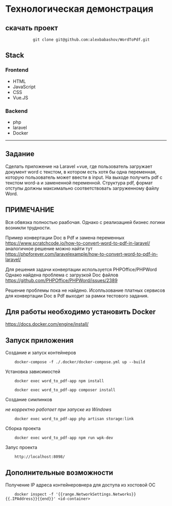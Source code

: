 # Технологическая демонстрация

## **скачать проект**

                git clone git@github.com:alexbabashov/WordToPdf.git
## **Stack**

### Frontend

* HTML
* JavaScript
* CSS
* Vue.JS

### Backend

* php
* laravel
* Docker

---

## **Задание**

Сделать приложение на Laravel +vue, где пользователь загружает документ word c текстом, в котором есть хотя бы одна переменная, которую пользователь может ввести в input.
На выходе получить pdf c текстом word-а и замененной переменной. Структура pdf, формат отступы должны максимально соответствовать загруженному файлу Word.

## **ПРИМЕЧАНИЕ**

Вся обвязка полностью раабочая. Однако с реализацией бизнес логики возникли трудности.

Пример конвертации Doc в Pdf и замена переменных
https://www.scratchcode.io/how-to-convert-word-to-pdf-in-laravel/
аналогичное решение можно найти тут
https://phpforever.com/laravelexample/how-to-convert-word-to-pdf-in-laravel/

Для решения задачи конвертации используется PHPOffice/PHPWord
Однако найдена проблема с загрузкой Doc файлов
https://github.com/PHPOffice/PHPWord/issues/2389

Решение проблемы пока не найдено. Исопльзование платных сервисов для конвертации Doc в Pdf выходит за рамки тестового задания.

## **Для работы необходимо установить Docker**

https://docs.docker.com/engine/install/

## **Запуск приложения**

Создание и запуск контейнеров
        
        docker-compose -f ./.docker/docker-compose.yml up --build

Установка зависимостей

        docker exec word_to_pdf-app npm install

        docker exec word_to_pdf-app composer install

Создание симлинков

_не корректно работает при запуске из Windows_

        docker exec word_to_pdf-app php artisan storage:link

Сборка проекта

        docker exec word_to_pdf-app npm run wpk-dev

Запус проекта

        http://localhost:8098/

## **Дополнительные возможности**

Получение IP адреса контейнеровнера для доступа из хостовой ОС

        docker inspect -f '{{range.NetworkSettings.Networks}}{{.IPAddress}}{{end}}' <id-container>


